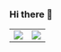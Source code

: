 ### Hi there 👋

<!--
**VertexToEdge/VertexToEdge** is a ✨ _special_ ✨ repository because its `README.md` (this file) appears on your GitHub profile.

Here are some ideas to get you started:

- 🔭 I’m currently working on ...
- 🌱 I’m currently learning ...
- 👯 I’m looking to collaborate on ...
- 🤔 I’m looking for help with ...
- 💬 Ask me about ...
- 📫 How to reach me: ...
- 😄 Pronouns: ...
- ⚡ Fun fact: ...
-->

<table style="border-collapse: collapse; border: none;">
    <tbody>
        <tr style="border: none;">
            <td style="border: none;">
                <a href="https://solved.ac/h0422ys"><img src="http://mazassumnida.wtf/api/v2/generate_badge?boj=h0422ys"/></a>
            </td>
            <td style="border: none;">
                <img src="https://github-readme-stats.vercel.app/api?username=VertexToEdge&count_private=true"/>
            </td>
        </tr>
    </tbody>
</table>

